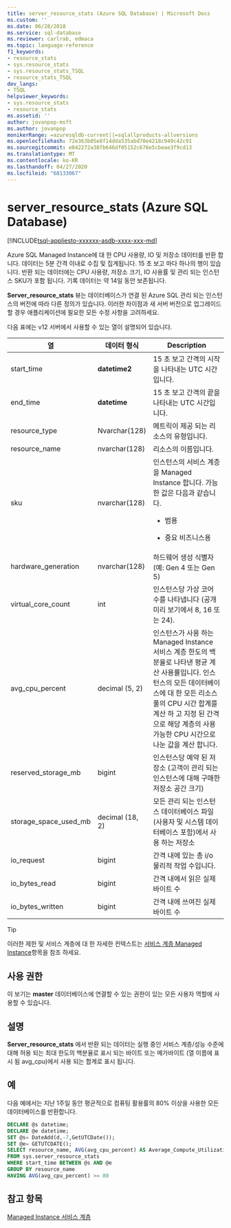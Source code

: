 ```yaml
---
title: server_resource_stats (Azure SQL Database) | Microsoft Docs
ms.custom: ''
ms.date: 06/28/2018
ms.service: sql-database
ms.reviewer: carlrab, edmaca
ms.topic: language-reference
f1_keywords:
- resource_stats
- sys.resource_stats
- sys.resource_stats_TSQL
- resource_stats_TSQL
dev_langs:
- TSQL
helpviewer_keywords:
- sys.resource_stats
- resource_stats
ms.assetid: ''
author: jovanpop-msft
ms.author: jovanpop
monikerRange: =azuresqldb-current||=sqlallproducts-allversions
ms.openlocfilehash: 72e363b05e8f14dda535abd70e4218c949c42c91
ms.sourcegitcommit: e042272a38fb646df05152c676e5cbeae3f9cd13
ms.translationtype: MT
ms.contentlocale: ko-KR
ms.lasthandoff: 04/27/2020
ms.locfileid: "68133067"
---
```

# <a name="sysserver_resource_stats-azure-sql-database"></a>server_resource_stats (Azure SQL Database)
[!INCLUDE[tsql-appliesto-xxxxxx-asdb-xxxx-xxx-md](../../includes/tsql-appliesto-xxxxxx-asdb-xxxx-xxx-md.md)]

Azure SQL Managed Instance에 대 한 CPU 사용량, IO 및 저장소 데이터를 반환 합니다. 데이터는 5분 간격 이내로 수집 및 집계됩니다. 15 초 보고 마다 하나의 행이 있습니다. 반환 되는 데이터에는 CPU 사용량, 저장소 크기, IO 사용률 및 관리 되는 인스턴스 SKU가 포함 됩니다. 기록 데이터는 약 14일 동안 보존됩니다.

**Server_resource_stats** 뷰는 데이터베이스가 연결 된 Azure SQL 관리 되는 인스턴스의 버전에 따라 다른 정의가 있습니다. 이러한 차이점과 새 서버 버전으로 업그레이드할 경우 애플리케이션에 필요한 모든 수정 사항을 고려하세요.
 
  
 다음 표에는 v12 서버에서 사용할 수 있는 열이 설명되어 있습니다.  
  
|열|데이터 형식|Description|  
|----------------------------|---------------|-----------------|  
|start_time|**datetime2**|15 초 보고 간격의 시작을 나타내는 UTC 시간입니다.|  
|end_time|**datetime**|15 초 보고 간격의 끝을 나타내는 UTC 시간입니다.|
|resource_type|Nvarchar(128)|메트릭이 제공 되는 리소스의 유형입니다.|
|resource_name|nvarchar(128)|리소스의 이름입니다.|
|sku|nvarchar(128)|인스턴스의 서비스 계층을 Managed Instance 합니다. 가능한 값은 다음과 같습니다. <br><ul><li>범용</li></ul><ul><li>중요 비즈니스용</li></ul>|
|hardware_generation|nvarchar(128)|하드웨어 생성 식별자 (예: Gen 4 또는 Gen 5)|
|virtual_core_count|int|인스턴스당 가상 코어 수를 나타냅니다 (공개 미리 보기에서 8, 16 또는 24).|
|avg_cpu_percent|decimal (5, 2)|인스턴스가 사용 하는 Managed Instance 서비스 계층 한도의 백분율로 나타낸 평균 계산 사용률입니다. 인스턴스의 모든 데이터베이스에 대 한 모든 리소스 풀의 CPU 시간 합계를 계산 하 고 지정 된 간격으로 해당 계층의 사용 가능한 CPU 시간으로 나눈 값을 계산 합니다.|
|reserved_storage_mb|bigint|인스턴스당 예약 된 저장소 (고객이 관리 되는 인스턴스에 대해 구매한 저장소 공간 크기)|
|storage_space_used_mb|decimal (18, 2)|모든 관리 되는 인스턴스 데이터베이스 파일 (사용자 및 시스템 데이터베이스 포함)에서 사용 하는 저장소|
|io_request|bigint|간격 내에 있는 총 i/o 물리적 작업 수입니다.|
|io_bytes_read|bigint|간격 내에서 읽은 실제 바이트 수|
|io_bytes_written|bigint|간격 내에 쓰여진 실제 바이트 수|

 
> [!TIP]  
>  이러한 제한 및 서비스 계층에 대 한 자세한 컨텍스트는 [서비스 계층 Managed Instance](https://docs.microsoft.com/azure/sql-database/sql-database-managed-instance#managed-instance-service-tiers)항목을 참조 하세요.  
    
## <a name="permissions"></a>사용 권한  
 이 보기는 **master** 데이터베이스에 연결할 수 있는 권한이 있는 모든 사용자 역할에 사용할 수 있습니다.  
  
## <a name="remarks"></a>설명  
 **Server_resource_stats** 에서 반환 되는 데이터는 실행 중인 서비스 계층/성능 수준에 대해 허용 되는 최대 한도의 백분율로 표시 되는 바이트 또는 메가바이트 (열 이름에 표시 됨 avg_cpu)에서 사용 되는 합계로 표시 됩니다.  
 
## <a name="examples"></a>예  
 다음 예에서는 지난 1주일 동안 평균적으로 컴퓨팅 활용률의 80% 이상을 사용한 모든 데이터베이스를 반환합니다.  
  
```sql  
DECLARE @s datetime;  
DECLARE @e datetime;  
SET @s= DateAdd(d,-7,GetUTCDate());  
SET @e= GETUTCDATE();  
SELECT resource_name, AVG(avg_cpu_percent) AS Average_Compute_Utilization   
FROM sys.server_resource_stats   
WHERE start_time BETWEEN @s AND @e  
GROUP BY resource_name  
HAVING AVG(avg_cpu_percent) >= 80  
```  
    
## <a name="see-also"></a>참고 항목  
 [Managed Instance 서비스 계층](https://docs.microsoft.com/azure/sql-database/sql-database-managed-instance#managed-instance-service-tiers)
